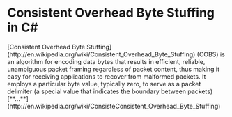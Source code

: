 <h1>Consistent Overhead Byte Stuffing in C#</h1>
[Consistent Overhead Byte Stuffing](http://en.wikipedia.org/wiki/Consistent_Overhead_Byte_Stuffing) (COBS) is an algorithm for encoding data bytes that results in efficient, reliable, unambiguous packet framing regardless of packet content, thus making it easy for receiving applications to recover from malformed packets. It employs a particular byte value, typically zero, to serve as a packet delimiter (a special value that indicates the boundary between packets) [**...**](http://en.wikipedia.org/wiki/ConsisteConsistent_Overhead_Byte_Stuffing)

